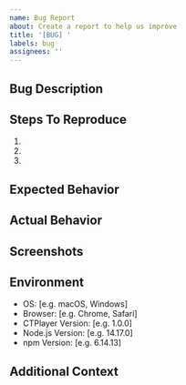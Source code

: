 ```yaml
---
name: Bug Report
about: Create a report to help us improve
title: '[BUG] '
labels: bug
assignees: ''
---
```


## Bug Description
<!-- A clear and concise description of what the bug is -->

## Steps To Reproduce
1. 
2. 
3. 

## Expected Behavior
<!-- A clear and concise description of what you expected to happen -->

## Actual Behavior
<!-- A clear and concise description of what actually happened -->

## Screenshots
<!-- If applicable, add screenshots to help explain your problem -->

## Environment
- OS: [e.g. macOS, Windows]
- Browser: [e.g. Chrome, Safari]
- CTPlayer Version: [e.g. 1.0.0]
- Node.js Version: [e.g. 14.17.0]
- npm Version: [e.g. 6.14.13]

## Additional Context
<!-- Add any other context about the problem here --> 